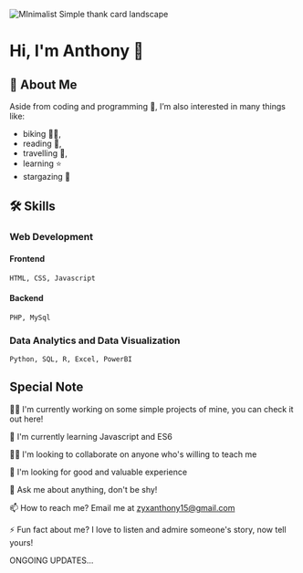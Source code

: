![MInimalist Simple thank card landscape](https://github.com/Anthony-0801/Anthony-0801/assets/141275535/81bdfa62-bdba-41e7-9fb0-1456ac0f3973)

# Hi, I'm Anthony 👋


## 🚀 About Me
Aside from coding and programming 📝, I’m also interested in many things like:
- biking 🚴‍♂️, 
- reading 📖,
- travelling 🌄, 
- learning ⭐ 
- stargazing 🌃 



## 🛠 Skills
### Web Development
#### Frontend
```
HTML, CSS, Javascript
```
#### Backend
```
PHP, MySql
```
### Data Analytics and Data Visualization
```
Python, SQL, R, Excel, PowerBI
```


## Special Note
👩‍💻 I'm currently working on some simple projects of mine, you can check it out here!

🧠 I'm currently learning Javascript and ES6

👯‍♀️ I'm looking to collaborate on anyone who's willing to teach me

🤔 I'm looking for good and valuable experience

💬 Ask me about anything, don't be shy!

📫 How to reach me? Email me at zyxanthony15@gmail.com

⚡️ Fun fact about me? I love to listen and admire someone's story, now tell yours!

ONGOING UPDATES...
